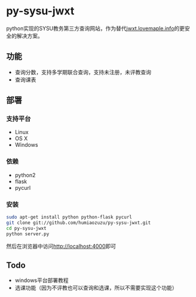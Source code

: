 py-sysu-jwxt
============

python实现的SYSU教务第三方查询网站，作为替代[jwxt.lovemaple.info](http://jwxt.lovemaple.info)的更安全的解决方案。

功能
----

 * 查询分数，支持多学期联合查询，支持未注册，未评教查询
 * 查询课表

部署
----

### 支持平台

 * Linux
 * OS X
 * Windows

### 依赖

 * python2
 * flask
 * pycurl

### 安装

``` bash
sudo apt-get install python python-flask pycurl
git clone git://github.com/humiaozuzu/py-sysu-jwxt.git
cd py-sysu-jwxt
python server.py
```

然后在浏览器中访问[http://localhost:4000](http://localhost:4000)即可


Todo
----

 * windows平台部署教程
 * 选课功能（因为不评教也可以查询和选课，所以不需要实现这个功能）

